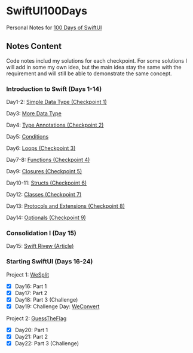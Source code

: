 # SwiftUI100Days
Personal Notes for [100 Days of SwiftUI](https://www.hackingwithswift.com/100/swiftui)

## Notes Content

Code notes includ my solutions for each checkpoint. For some solutions I will add in some my own idea, but the main idea stay the same with the requirement and will still be able to demonstrate the same concept.

### Introduction to Swift (Days 1-14)

Day1-2: [Simple Data Type (Checkpoint 1)](/Day1-2_SimpleDataType.playground/Contents.swift)

Day3: [More Data Type](/Day3_MoreDataType.playground/Contents.swift)

Day4: [Type Annotations (Checkpoint 2)](/Day4_TypeAnnotations.playground/Contents.swift)

Day5: [Conditions](/Day5_Conditions.playground/Contents.swift)

Day6: [Loops (Checkpoint 3)](/Day6_Loops.playground/Contents.swift)

Day7-8: [Functions (Checkpoint 4)](/Day7-8_Functions.playground/Contents.swift)

Day9: [Closures (Checkpoint 5)](/Day9_Closures.playground/Contents.swift)

Day10-11: [Structs (Checkpoint 6)](/Day10-11_Structs.playground/Contents.swift)

Day12: [Classes (Checkpoint 7)](/Day12_Classes.playground/Contents.swift)

Day13: [Protocols and Extensions (Checkpoint 8)](/Day13_ProtocolsAndExtensions.playground/Contents.swift)

Day14: [Optionals (Checkpoint 9)](/Day14_Optionals.playground/Contents.swift)

### Consolidation I (Day 15)

Day15: [Swift Rivew (Article)](https://www.hackingwithswift.com/articles/242/learn-essential-swift-in-one-hour)

### Starting SwiftUI (Days 16-24)

Project 1: [WeSplit](/WeSplit/WeSplit/ContentView.swift)
- [x] Day16: Part 1
- [x] Day17: Part 2
- [x] Day18: Part 3 (Challenge)
- [x] Day19: Challenge Day: [WeConvert](/WeConvert/WeConvert/ContentView.swift)

Project 2: [GuessTheFlag](/GuessTheFlag/GuessTheFlag/ContentView.swift)
- [x] Day20: Part 1
- [x] Day21: Part 2
- [x] Day22: Part 3 (Challenge)